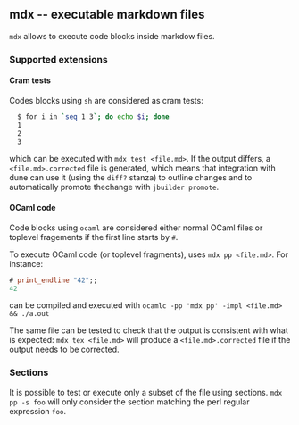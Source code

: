 ## mdx -- executable markdown files

`mdx` allows to execute code blocks inside markdow files.

### Supported extensions

#### Cram tests

Codes blocks using `sh` are considered as cram tests:

```sh
  $ for i in `seq 1 3`; do echo $i; done
  1
  2
  3
```

which can be executed with `mdx test <file.md>`. If the output
differs, a `<file.md>.corrected` file is generated, which means
that integration with dune can use it (using the `diff?` stanza)
to outline changes and to automatically promote thechange with
`jbuilder promote`.

#### OCaml code

Code blocks using `ocaml` are considered either normal OCaml files
or toplevel fragements if the first line starts by `#`.

To execute OCaml code (or toplevel fragments), uses `mdx pp <file.md>`.
For instance:

```ocaml
# print_endline "42";;
42
```

can be compiled and executed with
`ocamlc -pp 'mdx pp' -impl <file.md> && ./a.out`

The same file can be tested to check that the output is consistent with
what is expected: `mdx tex <file.md>` will produce a `<file.md>.corrected`
file if the output needs to be corrected.


### Sections

It is possible to test or execute only a subset of the file using sections.
`mdx pp -s foo` will only consider the section matching the perl regular
expression `foo`.
